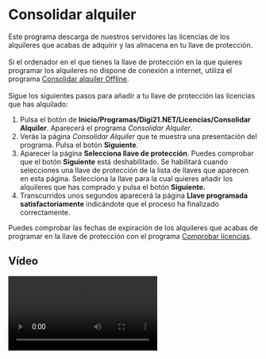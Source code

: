 # Consolidar alquiler

Este programa descarga de nuestros servidores las licencias de los alquileres que acabas de adquirir y las almacena en tu llave de protección.\
\
Si el ordenador en el que tienes la llave de protección en la que quieres programar los alquileres no dispone de conexión a internet, utiliza el programa [Consolidar alquiler Offline](https://app.gitbook.com/s/-MVMB4g-NqQ5C2XEeAQK/acerca-llaves-proteccion/programas-relacionados-con-licencias-y-llaves-de-proteccion/ConsolidarAlquilerOffline.html).\
\
Sigue los siguientes pasos para añadir a tu llave de protección las licencias que has alquilado:

1. Pulsa el botón de **Inicio/Programas/Digi21.NET/Licencias/Consolidar Alquiler**. Aparecerá el programa _Consolidar Alquiler_.
2. Verás la página _Consolidar Alquiler_ que te muestra una presentación del programa. Pulsa el botón **Siguiente**.
3. Aparecer la página **Selecciona llave de protección**. Puedes comprobar que el botón **Siguiente** está deshabilitado. Se habilitará cuando selecciones una llave de protección de la lista de llaves que aparecen en esta página. Selecciona la llave para la cual quieres añadir los alquileres que has comprado y pulsa el botón **Siguiente.**
4. Transcurridos unos segundos aparecerá la página **Llave programada satisfactoriamente** indicándote que el proceso ha finalizado correctamente.

Puedes comprobar las fechas de expiración de los alquileres que acabas de programar en la llave de protección con el programa [Comprobar licencias](https://app.gitbook.com/s/-MVMB4g-NqQ5C2XEeAQK/acerca-llaves-proteccion/programas-relacionados-con-licencias-y-llaves-de-proteccion/ComprobarLicencias.html).

## Vídeo

![](https://digi21.blob.core.windows.net/videos-ayuda/Consolidar%20alquiler.mp4)

